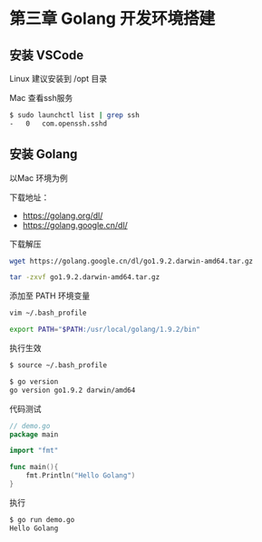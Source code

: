 # 第三章 Golang 开发环境搭建

## 安装 VSCode

Linux 建议安装到 /opt 目录

Mac 查看ssh服务

```bash
$ sudo launchctl list | grep ssh
-	0	com.openssh.sshd
```

## 安装 Golang

以Mac 环境为例

下载地址：

- https://golang.org/dl/
- https://golang.google.cn/dl/

下载解压

```bash
wget https://golang.google.cn/dl/go1.9.2.darwin-amd64.tar.gz

tar -zxvf go1.9.2.darwin-amd64.tar.gz
```

添加至 PATH 环境变量

```bash
vim ~/.bash_profile

export PATH="$PATH:/usr/local/golang/1.9.2/bin"
```

执行生效
```bash
$ source ~/.bash_profile

$ go version
go version go1.9.2 darwin/amd64
```

代码测试

```go
// demo.go
package main

import "fmt"

func main(){
	fmt.Println("Hello Golang")
}
```

执行
```bash
$ go run demo.go
Hello Golang
```